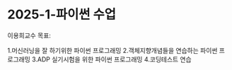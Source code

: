 # 2025-1-파이썬 수업
이용희교수
목표:

1.머신러닝을 잘 하기위한 파이썬 프로그래밍
2.객체지향개념들을 연습하는 파이썬 프로그래밍
3.ADP 실기시험을 위한 파이썬 프로그래밍
4.코딩테스트 연습
